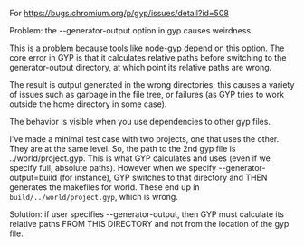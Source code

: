 For https://bugs.chromium.org/p/gyp/issues/detail?id=508

Problem: the --generator-output option in gyp causes weirdness

This is a problem because tools like node-gyp depend on this 
option. The core error in GYP is that it calculates relative
paths before switching to the generator-output directory, at
which point its relative paths are wrong.

The result is output generated in the wrong directories; this
causes a variety of issues such as garbage in the file tree,
or failures (as GYP tries to work outside the home directory
in some case).

The behavior is visible when you use dependencies to other gyp
files.

I've made a minimal test case with two projects, one that uses
the other. They are at the same level. So, the path to the 2nd
gyp file is ../world/project.gyp. This is what GYP calculates
and uses (even if we specify full, absolute paths). However 
when we specify --generator-output=build (for instance), GYP
switches to that directory and THEN generates the makefiles for
world. These end up in `build/../world/project.gyp`, which is
wrong.

Solution: if user specifies --generator-output, then GYP must
calculate its relative paths FROM THIS DIRECTORY and not from
the location of the gyp file.
